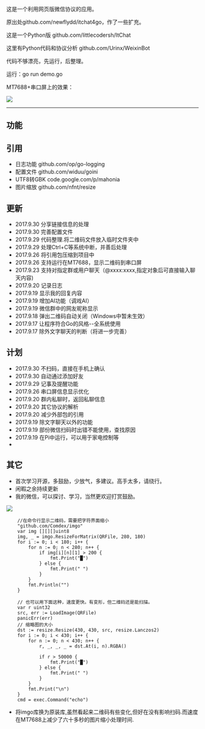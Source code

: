 这是一个利用网页版微信协议的应用。

原出处github.com/newflydd/itchat4go，作了一些扩充。

这是一个Python版 github.com/littlecodersh/ItChat

这里有Python代码和协议分析 github.com/Urinx/WeixinBot

代码不够漂亮，先运行，后整理。

运行：go run demo.go

MT7688+串口屏上的效果：

![](https://github.com/soease/wx4go/blob/master/other/MT7688.jpg)

---

## 功能

## 引用
- 日志功能 github.com/op/go-logging
- 配置文件 github.com/widuu/goini
- UTF8转GBK code.google.com/p/mahonia
- 图片缩放 github.com/nfnt/resize

## 更新
- 2017.9.30 分享链接信息的处理
- 2017.9.30 完善配置文件
- 2017.9.29 代码整理.将二维码文件放入临时文件夹中
- 2017.9.29 处理Ctrl+C等系统中断，并善后处理
- 2017.9.26 将引用包压缩到项目中
- 2017.9.26 支持运行在MT7688，显示二维码到串口屏
- 2017.9.23 支持对指定群或用户聊天（@xxxx:xxxx,指定对象后可直接输入聊天内容)
- 2017.9.20 记录日志
- 2017.9.19 显示我的回复内容
- 2017.9.19 增加AI功能（调戏AI）
- 2017.9.19 微信群中的网友昵称显示
- 2017.9.18 弹出二维码自动关闭（Windows中暂未生效）
- 2017.9.17 让程序符合Go的风格--全系统使用
- 2017.9.17 除外文字聊天的判断（将进一步完善）

## 计划
- 2017.9.30 不扫码，直接在手机上确认
- 2017.9.30 自动通过添加好友
- 2017.9.29 记事及提醒功能
- 2017.9.26 串口屏信息显示优化
- 2017.9.20 群内私聊时，返回私聊信息
- 2017.9.20 其它协议的解析
- 2017.9.20 减少外部包的引用
- 2017.9.19 除文字聊天以外的功能
- 2017.9.19 部份微信扫码时出错不能使用，查找原因
- 2017.9.19 在Pi中运行，可以用于家电控制等
- 
## 其它
- 首次学习开源，多鼓励，少放气，多建议。高手太多，请绕行。
- 闲暇之余持续更新
- 我的微信，可以探讨、学习，当然更欢迎打赏鼓励。

![](http://wyyyh.3322.org:88/static/upload/bigpic/20170919/1505787805515811601.jpg)

```
    //在命令行显示二维码，需要把字符界面缩小
    "github.com/Comdex/imgo"
    var img [][][]uint8
    img, _ = imgo.ResizeForMatrix(QRFile, 280, 180)
    for i := 0; i < 180; i++ {
        for n := 0; n < 280; n++ {
            if img[i][n][1] > 200 {
                fmt.Print("█")
            } else {
                fmt.Print(" ")
            }
        }
        fmt.Println("")
    }

    // 也可以用下面这种，速度更快。有变形，但二维码还是能扫描。
    var r uint32
    src, err := LoadImage(QRFile)
    panicErr(err)
    // 缩略图的大小
    dst := resize.Resize(430, 430, src, resize.Lanczos2)
    for i := 0; i < 430; i++ {
        for n := 0; n < 430; n++ {
            r, _, _, _ = dst.At(i, n).RGBA()

            if r > 50000 {
                fmt.Print("█")
            } else {
                fmt.Print(" ")
            }
        }
        fmt.Print("\n")
    }
    cmd = exec.Command("echo")

```                

- 将imgo库换为原装库,虽然看起来二维码有些变化,但好在没有影响扫码.而速度在MT7688上减少了六十多秒的图片缩小处理时间.
